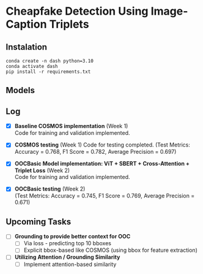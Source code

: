 # Cheapfake Detection Using Image-Caption Triplets

## Instalation
```
conda create -n dash python=3.10
conda activate dash
pip install -r requirements.txt
```

## Models

## Log
- [x] **Baseline COSMOS implementation** (Week 1)  
  Code for training and validation implemented. 

- [x] **COSMOS testing** (Week 1)
  Code for testing completed. (Test Metrics: Accuracy = 0.768, F1 Score = 0.782, Average Precision = 0.697)

- [x] **OOCBasic Model implementation: ViT + SBERT + Cross-Attention + Triplet Loss** (Week 2)  
    Code for training and validation implemented.

- [x] **OOCBasic testing** (Week 2)  
    (Test Metrics: Accuracy = 0.745, F1 Score = 0.769, Average Precision = 0.671)

## Upcoming Tasks

- [ ] **Grounding to provide better context for OOC**  
  - [ ] Via loss - predicting top 10 bboxes  
  - [ ] Explicit bbox-based like COSMOS (using bbox for feature extraction)  

- [ ] **Utilizing Attention / Grounding Similarity**  
  - [ ] Implement attention-based similarity
